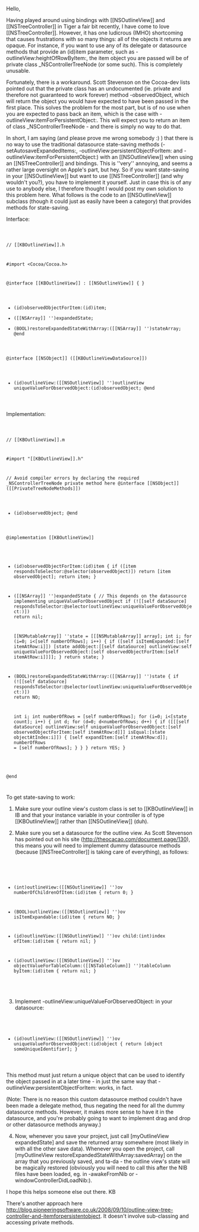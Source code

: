 Hello,

Having played around using bindings with [[NSOutlineView]] and [[NSTreeController]] in Tiger a fair bit recently, I have come to love [[NSTreeController]]. However, it has one ludicrous (IMHO) shortcoming that causes frustrations with so many things: all of the objects it returns are opaque. For instance, if you want to use any of its delegate or datasource methods that provide an (id)item parameter, such as -outlineView:heightOfRowByItem:, the item object you are passed will be of private class _NSControllerTreeNode (or some such). This is completely unusable.

Fortunately, there is a workaround. Scott Stevenson on the Cocoa-dev lists pointed out that the private class has an undocumented (ie. private and therefore not guaranteed to work forever) method -observedObject, which will return the object you would have expected to have been passed in the first place. This solves the problem for the most part, but is of no use when you are expected to pass back an item, which is the case with -outlineView:itemForPersistentObject:. This will expect you to return an item of class _NSControllerTreeNode - and there is simply no way to do that.

In short, I am saying (and please prove me wrong somebody :) ) that there is no way to use the traditional datasource state-saving methods (-setAutosaveExpandedItems:, -outlineView:persistentObjectForItem: and -outlineView:itemForPersistentObject:) with an [[NSOutlineView]] when using an [[NSTreeController]] and bindings. This is ''very'' annoying, and seems a rather large oversight on Apple's part, but hey. So if you want state-saving in your [[NSOutlineView]] but want to use [[NSTreeController]] (and why wouldn't you?), you have to implement it yourself. Just in case this is of any use to anybody else, I therefore thought I would post my own solution to this problem here. What follows is the code to an [[NSOutlineView]] subclass (though it could just as easily have been a category) that provides methods for state-saving.

Interface:

<code>

// [[KBOutlineView]].h

#import <Cocoa/Cocoa.h>

@interface [[KBOutlineView]] : [[NSOutlineView]]
{
}
- (id)observedObjectForItem:(id)item;
- ([[NSArray]] '')expandedState;
- (BOOL)restoreExpandedStateWithArray:([[NSArray]] '')stateArray;
@end

@interface [[NSObject]] ([[KBOutlineViewDataSource]])
- (id)outlineView:([[NSOutlineView]] '')outlineView uniqueValueForObservedObject:(id)observedObject;
@end

</code>


Implementation:

<code>

// [[KBOutlineView]].m

#import "[[KBOutlineView]].h"


// Avoid compiler errors by declaring the required _NSControllerTreeNode private method here
@interface [[NSObject]] ([[PrivateTreeNodeMethods]])
- (id)observedObject;
@end


@implementation [[KBOutlineView]]

- (id)observedObjectForItem:(id)item
{
	if ([item respondsToSelector:@selector(observedObject)])
		return [item observedObject];
	return item;
}

- ([[NSArray]] '')expandedState
{
	// This depends on the datasource implementing uniqueValueForObservedObject
	if (![[self dataSource] respondsToSelector:@selector(outlineView:uniqueValueForObservedObject:)])
		return nil;
	
	[[NSMutableArray]] ''state = [[[NSMutableArray]] array];
	int i;
	for (i=0; i<[self numberOfRows]; i++)
	{
		if ([self isItemExpanded:[self itemAtRow:i]])
			[state addObject:[[self dataSource] outlineView:self
							   uniqueValueForObservedObject:[self observedObjectForItem:[self itemAtRow:i]]]];
	}
	return state;
}

- (BOOL)restoreExpandedStateWithArray:([[NSArray]] '')state
{
	if (![[self dataSource] respondsToSelector:@selector(outlineView:uniqueValueForObservedObject:)])
		return NO;
	
	int i;
	int numberOfRows = [self numberOfRows];
	for (i=0; i<[state count]; i++)
	{
		int d;
		for (d=0; d<numberOfRows; d++)
		{
			if ([[[self dataSource] outlineView:self 
				   uniqueValueForObservedObject:[self observedObjectForItem:[self itemAtRow:d]]]
				isEqual:[state objectAtIndex:i]])
			{
				[self expandItem:[self itemAtRow:d]];
				numberOfRows = [self numberOfRows];
			}
		}
	}
	return YES;
}

@end

</code>


To get state-saving to work:

1) Make sure your outline view's custom class is set to [[KBOutlineView]] in IB and that your instance variable in your controller is of type [[KBOutlineView]] rather than [[NSOutlineView]] (duh).

2) Make sure you set a datasource for the outline view. As Scott Stevenson has pointed out on his site (http://theocacao.com/document.page/130), this means you will need to implement dummy datasource methods (because [[NSTreeController]] is taking care of everything), as follows:

<code>

- (int)outlineView:([[NSOutlineView]] '')ov numberOfChildrenOfItem:(id)item
{
	return 0;
}

- (BOOL)outlineView:([[NSOutlineView]] '')ov isItemExpandable:(id)item
{
	return NO;
}

- (id)outlineView:([[NSOutlineView]] '')ov child:(int)index ofItem:(id)item
{
	return nil;
}

- (id)outlineView:([[NSOutlineView]] '')ov objectValueForTableColumn:([[NSTableColumn]] '')tableColumn byItem:(id)item
{
	return nil;
}

</code>

3) Implement -outlineView:uniqueValueForObservedObject: in your datasource:

<code>

- (id)outlineView:([[NSOutlineView]] '')ov uniqueValueForObservedObject:(id)object
{
	return [object someUniqueIdentifier];
}

</code>

This method must just return a unique object that can be used to identify the object passed in at a later time - in just the same way that -outlineView:persistentObjectForItem: works, in fact.

(Note: There is no reason this custom datasource method couldn't have been made a delegate method, thus negating the need for all the dummy datasource methods. However, it makes more sense to have it in the datasource, and you're probably going to want to implement drag and drop or other datasource methods anyway.)

4) Now, whenever you save your project, just call [myOutlineView expandedState] and save the returned array somewhere (most likely in with all the other save data). Whenever you open the project, call [myOutlineView restoreExpandedStateWithArray:savedArray] on the array that you previously saved, and ta-da - the outline view's state will be magically restored (obviously you will need to call this after the NIB files have been loaded, eg. in -awakeFromNib or -windowControllerDidLoadNib:).

I hope this helps someone else out there.
KB


There's another approach here http://blog.pioneeringsoftware.co.uk/2008/09/10/outline-view-tree-controller-and-itemforpersistentobject. It doesn't involve sub-classing and accessing private methods.